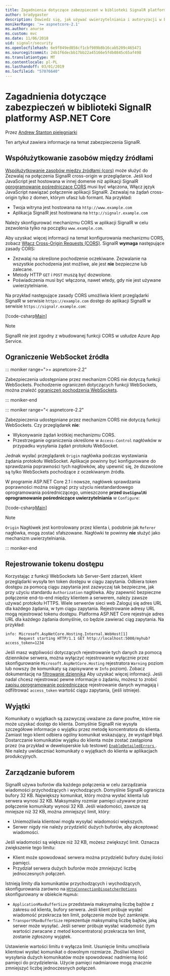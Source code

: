 ```yaml
---
title: Zagadnienia dotyczące zabezpieczeń w biblioteki SignalR platformy ASP.NET Core
author: bradygaster
description: Dowiedz się, jak używać uwierzytelniania i autoryzacji w biblioteki SignalR platformy ASP.NET Core.
monikerRange: '>= aspnetcore-2.1'
ms.author: anurse
ms.custom: mvc
ms.date: 11/06/2018
uid: signalr/security
ms.openlocfilehash: 6e9f849ed856cf1cbf989b8b16cab5209c465471
ms.sourcegitcommit: 24b1f6decbb17bb22a45166e5fdb0845c65af498
ms.translationtype: MT
ms.contentlocale: pl-PL
ms.lasthandoff: 03/01/2019
ms.locfileid: "57076640"
---
```

# <a name="security-considerations-in-aspnet-core-signalr"></a>Zagadnienia dotyczące zabezpieczeń w biblioteki SignalR platformy ASP.NET Core

Przez [Andrew Stanton pielęgniarki](https://twitter.com/anurse)

Ten artykuł zawiera informacje na temat zabezpieczenia SignalR.

## <a name="cross-origin-resource-sharing"></a>Współużytkowanie zasobów między źródłami

[Współużytkowanie zasobów między źródłami (cors)](https://www.w3.org/TR/cors/) może służyć do Zezwalaj na połączenia SignalR cross-origin w przeglądarce. Jeśli kod JavaScript jest hostowana w innej domenie niż aplikacji SignalR [oprogramowanie pośredniczące CORS](xref:security/cors) musi być włączona, Włącz język JavaScript nawiązać połączenie aplikacji SignalR. Zezwalaj na żądań cross-origin tylko z domen, którym ufasz lub formant. Na przykład:

* Twoja witryna jest hostowana na `http://www.example.com`
* Aplikacja SignalR jest hostowana na `http://signalr.example.com`

Należy skonfigurować mechanizmu CORS w aplikacji SignalR w celu zezwolenia tylko na początku `www.example.com`.

Aby uzyskać więcej informacji na temat konfigurowania mechanizmu CORS, zobacz [Włącz Cross-Origin Requests (CORS)](xref:security/cors). SignalR **wymaga** następujące zasady CORS:

* Zezwalaj na określone pochodzenie oczekiwane. Zezwalanie na wszystkie pochodzenia jest możliwe, ale jest **nie** bezpieczne lub zalecane.
* Metody HTTP `GET` i `POST` muszą być dozwolone.
* Poświadczenia musi być włączona, nawet wtedy, gdy nie jest używane uwierzytelnianie.

Na przykład następujące zasady CORS umożliwia klient przeglądarki SignalR w serwisie `https://example.com` dostęp do aplikacji SignalR w serwisie `https://signalr.example.com`:

[!code-csharp[Main](security/sample/Startup.cs?name=snippet1)]

> [!NOTE]
> SignalR nie jest zgodny z wbudowanej funkcji CORS w usłudze Azure App Service.

## <a name="websocket-origin-restriction"></a>Ograniczenie WebSocket źródła

::: moniker range=">= aspnetcore-2.2"

Zabezpieczenia udostępniane przez mechanizm CORS nie dotyczą funkcji WebSockets. Pochodzenie ograniczeń dotyczących funkcji WebSockets, można znaleźć [ograniczeń pochodzenia WebSockets](xref:fundamentals/websockets#websocket-origin-restriction).

::: moniker-end

::: moniker range="< aspnetcore-2.2"

Zabezpieczenia udostępniane przez mechanizm CORS nie dotyczą funkcji WebSockets. Czy przeglądarek **nie**:

* Wykonywanie żądań krótkiej mechanizmu CORS.
* Przestrzeganie ograniczenia określone w `Access-Control` nagłówków w przypadku wysyłania żądań protokołu WebSocket.

Jednak wysłać przeglądarek `Origin` nagłówka podczas wystawiania żądania protokołu WebSocket. Aplikacje powinny być konfigurowane do sprawdzania poprawności tych nagłówków, aby upewnić się, że dozwolone są tylko WebSockets pochodzące z oczekiwanym źródła.

W programie ASP.NET Core 2.1 i nowsze, nagłówek sprawdzania poprawności można osiągnąć przy użyciu niestandardowego oprogramowania pośredniczącego, umieszczone **przed `UseSignalR`i oprogramowanie pośredniczące uwierzytelniania** w `Configure`:

[!code-csharp[Main](security/sample/Startup.cs?name=snippet2)]

> [!NOTE]
> `Origin` Nagłówek jest kontrolowany przez klienta i, podobnie jak `Referer` nagłówka, mogą zostać sfałszowane. Nagłówki te powinny **nie** służyć jako mechanizm uwierzytelniania.

::: moniker-end

## <a name="access-token-logging"></a>Rejestrowanie tokenu dostępu

Korzystając z funkcji WebSockets lub Server-Sent zdarzeń, klient przeglądarki wysyła ten token dostępu w ciągu zapytania. Odbiera token dostępu za pomocą ciągu zapytania jest zazwyczaj tak bezpieczne, jak przy użyciu standardu `Authorization` nagłówka. Aby zapewnić bezpieczne połączenie end-to-end między klientem a serwerem, należy zawsze używać protokołu HTTPS. Wiele serwerów sieci web Zaloguj się adres URL dla każdego żądania, w tym ciągu zapytania. Rejestrowanie adresy URL mogą rejestrować tokenu dostępu. Platforma ASP.NET Core rejestruje adres URL dla każdego żądania domyślnie, co będzie zawierać ciąg zapytania. Na przykład:

```
info: Microsoft.AspNetCore.Hosting.Internal.WebHost[1]
      Request starting HTTP/1.1 GET http://localhost:5000/myhub?access_token=1234
```

Jeśli masz wątpliwości dotyczących rejestrowanie tych danych za pomocą dzienników serwera, można wyłączyć rejestrowanie wyłącznie przez skonfigurowanie `Microsoft.AspNetCore.Hosting` rejestratora `Warning` poziom lub nowszy (te komunikaty są zapisywane w `Info` poziom). Zobacz dokumentację na [filtrowanie dziennika](xref:fundamentals/logging/index#log-filtering) Aby uzyskać więcej informacji. Jeśli nadal chcesz rejestrować pewne informacje o żądaniu, możesz to zrobić [zapisu oprogramowanie pośredniczące](xref:fundamentals/middleware/write) rejestrowanie danych wymagają i odfiltrować `access_token` wartość ciągu zapytania, (jeśli istnieje).

## <a name="exceptions"></a>Wyjątki

Komunikaty o wyjątkach są zazwyczaj uważane za dane poufne, które nie może uzyskać dostęp do klienta. Domyślnie SignalR nie wysyła szczegółowe informacje o wyjątku przez metodę koncentratora do klienta. Zamiast tego klient odbiera ogólny komunikat wskazujący, że wystąpił błąd. Dostarczanie komunikatów wyjątku do klienta może zostać zastąpiona przez (na przykład w deweloperskie lub testowe) [ `EnableDetailedErrors` ](xref:signalr/configuration#configure-server-options). Nie należy uwidaczniać komunikaty o wyjątkach do klienta w aplikacjach produkcyjnych.

## <a name="buffer-management"></a>Zarządzanie buforem

SignalR używa buforów dla każdego połączenia w celu zarządzania wiadomości przychodzących i wychodzących. Domyślnie SignalR ogranicza bufory 32 KB. Największy komunikat, który można wysłać klienta lub serwera wynosi 32 KB. Maksymalny rozmiar pamięci używane przez połączenie komunikaty wynosi 32 KB. Jeśli wiadomości, zawsze są mniejsze niż 32 KB, można zmniejszyć limit, który:

* Uniemożliwia klientowi mogła wysyłać wiadomości większych.
* Serwer nigdy nie należy przydzielić dużych buforów, aby akceptować wiadomości.

Jeśli wiadomości są większe niż 32 KB, możesz zwiększyć limit. Oznacza zwiększenie tego limitu:

* Klient może spowodować serwera można przydzielić bufory dużej ilości pamięci.
* Przydział serwera dużych buforów może zmniejszyć liczbę jednoczesnych połączeń.

Istnieją limity dla komunikatów przychodzących i wychodzących, skonfigurowania zarówno na [ `HttpConnectionDispatcherOptions` ](xref:signalr/configuration#configure-server-options) skonfigurowany w obiekcie `MapHub`:

* `ApplicationMaxBufferSize` przedstawia maksymalną liczbę bajtów z zakresu od klienta, bufory serwera. Jeśli klient próbuje wysłać wiadomość przekracza ten limit, połączenie może być zamknięte.
* `TransportMaxBufferSize` reprezentuje maksymalną liczbę bajtów, jaką serwer może wysyłać. Jeśli serwer próbuje wysłać wiadomość (tym wartości zwracane z metod koncentratora) przekracza ten limit, zostanie zgłoszony wyjątek.

Ustawienie wartości limitu `0` wyłącza limit. Usunięcie limitu umożliwia klientowi wysłać komunikat o dowolnym rozmiarze. Złośliwi klienci wysyłania dużych komunikatów może spowodować nadmierną ilość pamięci do przydzielenia. Użycie pamięci nadmiarowe mogą znacznie zmniejszyć liczbę jednoczesnych połączeń.
